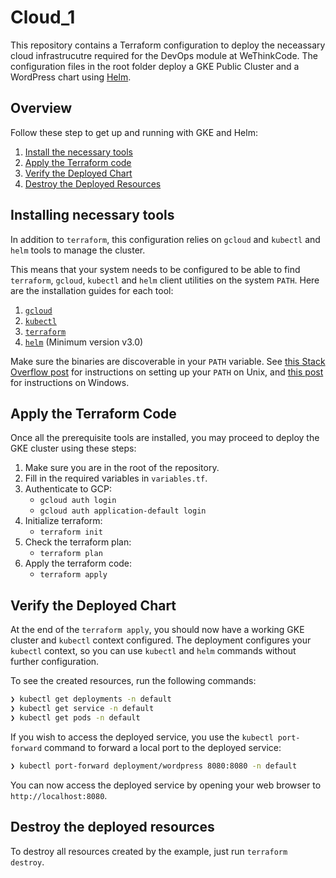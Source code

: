 # Cloud_1

This repository contains a Terraform configuration to deploy the neceassary cloud infrastrucutre required for the DevOps module at WeThinkCode. The configuration files in the root folder deploy a GKE Public Cluster and a WordPress chart using [Helm](https://helm.sh/).

## Overview

Follow these step to get up and running with GKE and Helm:

1. [Install the necessary tools](#installing-necessary-tools)
1. [Apply the Terraform code](#apply-the-terraform-code)
1. [Verify the Deployed Chart](#verify-the-deployed-chart)
1. [Destroy the Deployed Resources](#destroy-the-deployed-resources)

## Installing necessary tools

In addition to `terraform`, this configuration relies on `gcloud` and `kubectl` and `helm` tools to manage the cluster.

This means that your system needs to be configured to be able to find `terraform`, `gcloud`, `kubectl` and `helm`
client utilities on the system `PATH`. Here are the installation guides for each tool:

1. [`gcloud`](https://cloud.google.com/sdk/gcloud/)
1. [`kubectl`](https://kubernetes.io/docs/tasks/tools/install-kubectl/)
1. [`terraform`](https://learn.hashicorp.com/terraform/getting-started/install.html)
1. [`helm`](https://docs.helm.sh/using_helm/#installing-helm) (Minimum version v3.0)

Make sure the binaries are discoverable in your `PATH` variable. See [this Stack Overflow
post](https://stackoverflow.com/questions/14637979/how-to-permanently-set-path-on-linux-unix) for instructions on
setting up your `PATH` on Unix, and [this
post](https://stackoverflow.com/questions/1618280/where-can-i-set-path-to-make-exe-on-windows) for instructions on
Windows.

## Apply the Terraform Code

Once all the prerequisite tools are installed, you may proceed to deploy the GKE cluster using these steps:

1. Make sure you are in the root of the repository.
1. Fill in the required variables in `variables.tf`.
1. Authenticate to GCP:
   - `gcloud auth login`
   - `gcloud auth application-default login`
1. Initialize terraform:
   - `terraform init`
1. Check the terraform plan:
   - `terraform plan`
1. Apply the terraform code:
   - `terraform apply`


## Verify the Deployed Chart

At the end of the `terraform apply`, you should now have a working GKE cluster and `kubectl` context configured.
The deployment configures your `kubectl` context, so you can use `kubectl` and `helm` commands without further configuration.

To see the created resources, run the following commands:

```bash
❯ kubectl get deployments -n default
❯ kubectl get service -n default
❯ kubectl get pods -n default
```

If you wish to access the deployed service, you use the `kubectl port-forward` command to forward a local port to the deployed service:

```bash
❯ kubectl port-forward deployment/wordpress 8080:8080 -n default
```

You can now access the deployed service by opening your web browser to `http://localhost:8080`.

## Destroy the deployed resources

To destroy all resources created by the example, just run `terraform destroy`.
